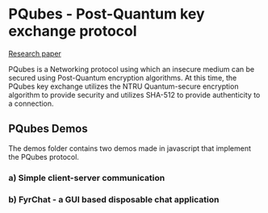 # PQubes - Post-Quantum key exchange protocol
[Research paper](https://pqubes.com/pqubes.pdf)

PQubes is a Networking protocol using which an insecure medium can be secured using Post-Quantum encryption algorithms. 
At this time, the PQubes key exchange utilizes the NTRU Quantum-secure encryption algorithm to provide security and utilizes SHA-512 to provide authenticity to a connection.

## PQubes Demos
The demos folder contains two demos made in javascript that implement the PQubes protocol. 
### a) Simple client-server communication
### b) FyrChat - a GUI based disposable chat application
